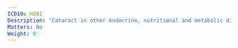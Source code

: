 ```yaml
---
ICD10: H281
Description: "Cataract in other endocrine, nutritional and metabolic diseases"
Matters: No
Weight: 0
---
```

